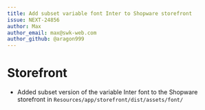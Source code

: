 ```yaml
---
title: Add subset variable font Inter to Shopware storefront
issue: NEXT-24856
author: Max
author_email: max@swk-web.com
author_github: @aragon999
---
```

# Storefront
* Added subset version of the variable Inter font to the Shopware storefront in `Resources/app/storefront/dist/assets/font/`
